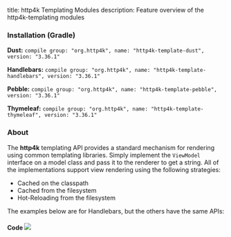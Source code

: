 title: http4k Templating Modules
description: Feature overview of the http4k-templating modules

### Installation (Gradle)
**Dust:** ```compile group: "org.http4k", name: "http4k-template-dust", version: "3.36.1"```

**Handlebars:** ```compile group: "org.http4k", name: "http4k-template-handlebars", version: "3.36.1"```

**Pebble:** ```compile group: "org.http4k", name: "http4k-template-pebble", version: "3.36.1"```

**Thymeleaf:** ```compile group: "org.http4k", name: "http4k-template-thymeleaf", version: "3.36.1"```

### About
The **http4k** templating API provides a standard mechanism for rendering using common templating libraries. Simply implement the `ViewModel` interface on a model class and pass it to the renderer to get a string. All of the implementations support view rendering using the following strategies:

* Cached on the classpath
* Cached from the filesystem
* Hot-Reloading from the filesystem

The examples below are for Handlebars, but the others have the same APIs:

#### Code  [<img class="octocat" src="/img/octocat-32.png"/>](https://github.com/http4k/http4k/blob/master/src/docs/guide/modules/templating/example.kt)

 <script src="https://gist-it.appspot.com/https://github.com/http4k/http4k/blob/master/src/docs/guide/modules/templating/example.kt"></script>
